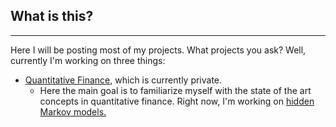 ## What is this?
---
Here I will be posting most of my projects. What projects you ask? Well, currently I'm working on three things:
- [Quantitative Finance](https://github.com/whateverhappns/quantproject.git), which is currently private.
  - Here the main goal is to familiarize myself with the state of the art concepts in quantitative finance. Right now, I'm working on [hidden Markov models.](https://en.wikipedia.org/wiki/Hidden_Markov_model)
